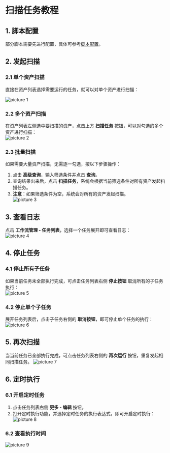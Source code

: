 # 扫描任务教程

## **1. 脚本配置**

部分脚本需要先进行配置，具体可参考[脚本配置](/script/脚本配置)。

## **2. 发起扫描**

### **2.1 单个资产扫描**

直接在资产列表选择需要运行的任务，就可以对单个资产进行扫描：  

![picture 1](https://github.com/testnet0/testnet/raw/main/f133ab7927c216fc10433ce274db3514aedf37bce2a2ccf6d87720398c1040c6.png)  

### **2.2 多个资产扫描**

在资产列表左侧选中要扫描的资产，点击上方 **扫描任务** 按钮，可以对勾选的多个资产进行扫描：  
![picture 2](https://github.com/testnet0/testnet/raw/main/86a2aebd2cefd1a30adb704c3f45488c8a4a070211f4103cffb0bdedd342c922.png)  


### **2.3 批量扫描**

如果需要大量资产扫描，无需逐一勾选，按以下步骤操作：
1. 点击 **高级查询**，输入筛选条件并点击 **查询**。  
2. 查询结果出来后，点击 **扫描任务**，系统会根据当前筛选条件对所有资产发起扫描任务。  
3. **注意**：如果筛选条件为空，系统会对所有的资产发起扫描。  
![picture 3](https://github.com/testnet0/testnet/raw/main/490b0144123a346c4d70ec44c89e68170ae7a67a2c43e9e261a2df5277db0bc1.png)  


## **3. 查看日志**

点击 **工作流管理 - 任务列表**，选择一个任务展开即可查看日志：  
![picture 4](https://github.com/testnet0/testnet/raw/main/d842886e69121481cf70bd0cde452202f323bc7ea283c147b69ae2f694385ba4.png)  


## **4. 停止任务**

### **4.1 停止所有子任务**

如果当前任务未全部执行完成，可点击任务列表右侧 **停止按钮** 取消所有的子任务执行：  
![picture 5](https://github.com/testnet0/testnet/raw/main/126c156e9c166d50648658d06f3ac4adff8194eb89b0dfc96541611674f9ebbd.png)  



### **4.2 停止单个子任务**

展开任务列表后，点击子任务右侧的 **取消按钮**，即可停止单个任务的执行：  
![picture 6](https://github.com/testnet0/testnet/raw/main/e18a79127ba1586bde35daae1d7b5274cc0eceb6069dba5d7a6655f23bcbf2f7.png)  


## **5. 再次扫描**

当当前任务已全部执行完成，可点击任务列表右侧的 **再次运行** 按钮，重复发起相同扫描任务。
![picture 7](https://github.com/testnet0/testnet/raw/main/27d094991b15932140a80d0899350619b9c02cc7c8a1da1d701085d35d69362c.png)  


## **6. 定时执行**

### **6.1 开启定时任务**

1. 点击任务列表右侧 **更多 - 编辑** 按钮。  
2. 打开定时执行功能，并选择定时任务的执行表达式，即可开启定时执行： 
![picture 8](https://github.com/testnet0/testnet/raw/main/df9248c98a97820b2b0a893dafef22d9395ac6ad2a6779dec7e5414f3750cb0f.png)  


### **6.2 查看执行时间**
![picture 9](https://github.com/testnet0/testnet/raw/main/31631a3ab369116a218b66969b78fba9d6c2589054ee7fee3c17f7b0261af59a.png)  
